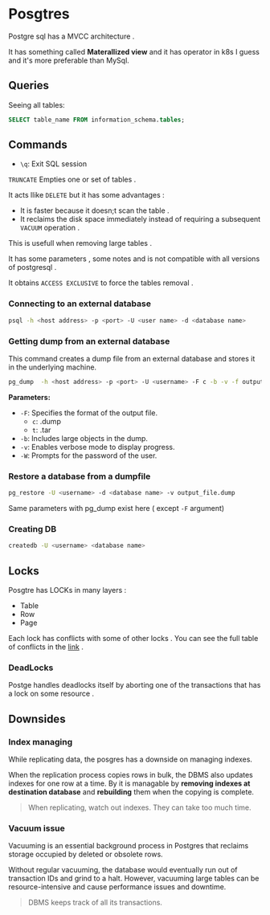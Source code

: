 # Posgtres

Postgre sql has a MVCC architecture . 

It has something called **Materallized view** and it has operator in k8s I guess and it's more preferable than MySql.

## Queries

Seeing all tables:
```SQL
SELECT table_name FROM information_schema.tables;
```

## Commands 

- `\q`: Exit SQL session


`TRUNCATE` Empties one or set of tables .

It acts llike `DELETE` but it has some advantages : 
* It is faster because it doesn;t scan the table . 
* It reclaims the disk space immediately instead of requiring a subsequent `VACUUM` operation . 

This is usefull when removing large tables . 

It has some parameters , some notes and is not compatible with all versions of postgresql . 

It obtains `ACCESS EXCLUSIVE` to force the tables removal . 

### Connecting to an external database
```bash
psql -h <host address> -p <port> -U <user name> -d <database name>
```

### Getting dump from an external database
This command creates a dump file from an external database and stores it in the underlying machine. 
```bash
pg_dump  -h <host address> -p <port> -U <username> -F c -b -v -f output_file.dump <database name>
```
**Parameters:**
- `-F`: Specifies the format of the output file.
    - `c`: .dump
    - `t`: .tar
- `-b`: Includes large objects in the dump.
- `-v`: Enables verbose mode to display progress.
- `-W`: Prompts for the password of the user.

### Restore a database from a dumpfile
```bash
pg_restore -U <username> -d <database name> -v output_file.dump
```
Same parameters with pg_dump exist here ( except `-F` argument)

### Creating DB
```bash
createdb -U <username> <database name>
```

## Locks
Posgtre has LOCKs in many layers :
* Table 
* Row
* Page

Each lock has conflicts with some of other locks . 
You can see the full table of conflicts in the [link](https://www.postgresql.org/docs/current/explicit-locking.html) .

### DeadLocks 
Postge handles deadlocks itself by aborting one of the transactions that has a lock on some resource . 


## Downsides

### Index managing

While replicating data, the posgres has a downside on managing indexes. 

When the replication process copies rows in bulk, the DBMS also updates indexes for one row at a time. By it is managable by **removing indexes at destination database** and **rebuilding** them when the copying is complete. 

> When replicating, watch out indexes. They can take too much time. 

### Vacuum issue

Vacuuming is an essential background process in Postgres that reclaims storage occupied by deleted or obsolete rows.

Without regular vacuuming, the database would eventually run out of transaction IDs and grind to a halt. However, vacuuming large tables can be resource-intensive and cause performance issues and downtime.

> DBMS keeps track of all its transactions. 